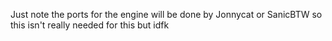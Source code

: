Just note the ports for the engine will be done by Jonnycat or SanicBTW so this isn't really needed for this but idfk
